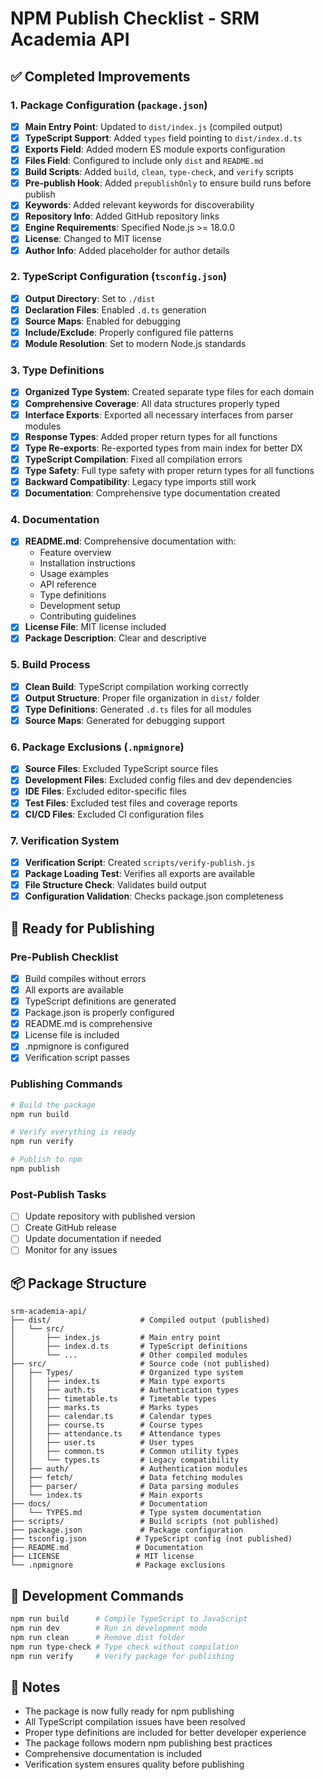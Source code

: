 # NPM Publish Checklist - SRM Academia API

## ✅ Completed Improvements

### 1. Package Configuration (`package.json`)

- [x] **Main Entry Point**: Updated to `dist/index.js` (compiled output)
- [x] **TypeScript Support**: Added `types` field pointing to `dist/index.d.ts`
- [x] **Exports Field**: Added modern ES module exports configuration
- [x] **Files Field**: Configured to include only `dist` and `README.md`
- [x] **Build Scripts**: Added `build`, `clean`, `type-check`, and `verify` scripts
- [x] **Pre-publish Hook**: Added `prepublishOnly` to ensure build runs before publish
- [x] **Keywords**: Added relevant keywords for discoverability
- [x] **Repository Info**: Added GitHub repository links
- [x] **Engine Requirements**: Specified Node.js >= 18.0.0
- [x] **License**: Changed to MIT license
- [x] **Author Info**: Added placeholder for author details

### 2. TypeScript Configuration (`tsconfig.json`)

- [x] **Output Directory**: Set to `./dist`
- [x] **Declaration Files**: Enabled `.d.ts` generation
- [x] **Source Maps**: Enabled for debugging
- [x] **Include/Exclude**: Properly configured file patterns
- [x] **Module Resolution**: Set to modern Node.js standards

### 3. Type Definitions

- [x] **Organized Type System**: Created separate type files for each domain
- [x] **Comprehensive Coverage**: All data structures properly typed
- [x] **Interface Exports**: Exported all necessary interfaces from parser modules
- [x] **Response Types**: Added proper return types for all functions
- [x] **Type Re-exports**: Re-exported types from main index for better DX
- [x] **TypeScript Compilation**: Fixed all compilation errors
- [x] **Type Safety**: Full type safety with proper return types for all functions
- [x] **Backward Compatibility**: Legacy type imports still work
- [x] **Documentation**: Comprehensive type documentation created

### 4. Documentation

- [x] **README.md**: Comprehensive documentation with:
  - Feature overview
  - Installation instructions
  - Usage examples
  - API reference
  - Type definitions
  - Development setup
  - Contributing guidelines
- [x] **License File**: MIT license included
- [x] **Package Description**: Clear and descriptive

### 5. Build Process

- [x] **Clean Build**: TypeScript compilation working correctly
- [x] **Output Structure**: Proper file organization in `dist/` folder
- [x] **Type Definitions**: Generated `.d.ts` files for all modules
- [x] **Source Maps**: Generated for debugging support

### 6. Package Exclusions (`.npmignore`)

- [x] **Source Files**: Excluded TypeScript source files
- [x] **Development Files**: Excluded config files and dev dependencies
- [x] **IDE Files**: Excluded editor-specific files
- [x] **Test Files**: Excluded test files and coverage reports
- [x] **CI/CD Files**: Excluded CI configuration files

### 7. Verification System

- [x] **Verification Script**: Created `scripts/verify-publish.js`
- [x] **Package Loading Test**: Verifies all exports are available
- [x] **File Structure Check**: Validates build output
- [x] **Configuration Validation**: Checks package.json completeness

## 🚀 Ready for Publishing

### Pre-Publish Checklist

- [x] Build compiles without errors
- [x] All exports are available
- [x] TypeScript definitions are generated
- [x] Package.json is properly configured
- [x] README.md is comprehensive
- [x] License file is included
- [x] .npmignore is configured
- [x] Verification script passes

### Publishing Commands

```bash
# Build the package
npm run build

# Verify everything is ready
npm run verify

# Publish to npm
npm publish
```

### Post-Publish Tasks

- [ ] Update repository with published version
- [ ] Create GitHub release
- [ ] Update documentation if needed
- [ ] Monitor for any issues

## 📦 Package Structure

```
srm-academia-api/
├── dist/                    # Compiled output (published)
│   └── src/
│       ├── index.js         # Main entry point
│       ├── index.d.ts       # TypeScript definitions
│       └── ...              # Other compiled modules
├── src/                     # Source code (not published)
│   ├── Types/               # Organized type system
│   │   ├── index.ts         # Main type exports
│   │   ├── auth.ts          # Authentication types
│   │   ├── timetable.ts     # Timetable types
│   │   ├── marks.ts         # Marks types
│   │   ├── calendar.ts      # Calendar types
│   │   ├── course.ts        # Course types
│   │   ├── attendance.ts    # Attendance types
│   │   ├── user.ts          # User types
│   │   ├── common.ts        # Common utility types
│   │   └── types.ts         # Legacy compatibility
│   ├── auth/                # Authentication modules
│   ├── fetch/               # Data fetching modules
│   ├── parser/              # Data parsing modules
│   └── index.ts             # Main exports
├── docs/                    # Documentation
│   └── TYPES.md             # Type system documentation
├── scripts/                 # Build scripts (not published)
├── package.json             # Package configuration
├── tsconfig.json           # TypeScript config (not published)
├── README.md               # Documentation
├── LICENSE                 # MIT license
└── .npmignore              # Package exclusions
```

## 🔧 Development Commands

```bash
npm run build      # Compile TypeScript to JavaScript
npm run dev        # Run in development mode
npm run clean      # Remove dist folder
npm run type-check # Type check without compilation
npm run verify     # Verify package for publishing
```

## 📝 Notes

- The package is now fully ready for npm publishing
- All TypeScript compilation issues have been resolved
- Proper type definitions are included for better developer experience
- The package follows modern npm publishing best practices
- Comprehensive documentation is included
- Verification system ensures quality before publishing
